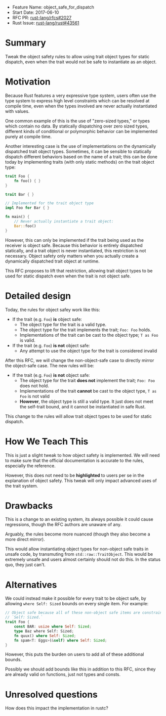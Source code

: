 - Feature Name: object_safe_for_dispatch
- Start Date: 2017-06-10
- RFC PR: [rust-lang/rfcs#2027](https://github.com/rust-lang/rfcs/pull/2027)
- Rust Issue: [rust-lang/rust#43561](https://github.com/rust-lang/rust/issues/43561)

# Summary
[summary]: #summary

Tweak the object safety rules to allow using trait object types for static
dispatch, even when the trait would not be safe to instantiate as an object.

# Motivation
[motivation]: #motivation

Because Rust features a very expressive type system, users often use the type
system to express high level constraints which can be resolved at compile time,
even when the types involved are never actually instantiated with values.

One common example of this is the use of "zero-sized types," or types which
contain no data. By statically dispatching over zero sized types, different
kinds of conditional or polymorphic behavior can be implemented purely at
compile time.

Another interesting case is the use of implementations on the dynamically
dispatched trait object types. Sometimes, it can be sensible to statically
dispatch different behaviors based on the name of a trait; this can be done
today by implementing traits (with only static methods) on the trait object
type:

```rust
trait Foo {
    fn foo() { }
}

trait Bar { }

// Implemented for the trait object type
impl Foo for Bar { }

fn main() {
    // Never actually instantiate a trait object:
    Bar::foo()
}
```

However, this can only be implemented if the trait being used as the receiver
is object safe. Because this behavior is entirely dispatched statically, and a
trait object is never instantiated, this restriction is not necessary. Object
safety only matters when you actually create a dynamically dispatched trait
object at runtime.

This RFC proposes to lift that restriction, allowing trait object types to be
used for static dispatch even when the trait is not object safe.

# Detailed design
[design]: #detailed-design

Today, the rules for object safey work like this:

* If the trait (e.g. `Foo`) **is** object safe:
    - The object type for the trait is a valid type.
    - The object type for the trait implements the trait; `Foo: Foo` holds.
    - Implementations of the trait can be cast to the object type; `T as Foo`
    is valid.
* If the trait (e.g. `Foo`) **is not** object safe:
    - Any attempt to use the object type for the trait is considered invalid

After this RFC, we will change the non-object-safe case to directly mirror the
object-safe case. The new rules will be:

* If the trait (e.g. `Foo`) **is not** object safe:
    - The object type for the trait **does not** implement the trait;
    `Foo: Foo` does not hold.
    - Implementations of the trait **cannot** be cast to the object type,
    `T as Foo` is not valid
    - **However**, the object type is still a valid type. It just does not meet
    the self-trait bound, and it cannot be instantiated in safe Rust.

This change to the rules will allow trait object types to be used for static
dispatch.

# How We Teach This
[how-we-teach-this]: #how-we-teach-this

This is just a slight tweak to how object safety is implemented. We will need
to make sure that the official documentation is accurate to the rules,
especially the reference.

However, this does not need to be **highlighted** to users per se in the
explanation of object safety. This tweak will only impact advanced uses of the
trait system.

# Drawbacks
[drawbacks]: #drawbacks

This is a change to an existing system, its always possible it could cause
regressions, though the RFC authors are unaware of any.

Arguably, the rules become more nuanced (though they also become a more direct
mirror).

This would allow instantiating object types for non-object safe traits in
unsafe code, by transmuting from `std::raw::TraitObject`. This would be
extremely unsafe and users almost certainly should not do this. In the status
quo, they just can't.

# Alternatives
[alternatives]: #alternatives

We could instead make it possible for every trait to be object safe, by
allowing `where Self: Sized` bounds on every single item. For example:

```rust
// Object safe because all of these non-object safe items are constrained
// `Self: Sized.`
trait Foo {
    const BAR: usize where Self: Sized;
    type Baz where Self: Sized;
    fn quux() where Self: Sized;
    fn spam<T: Eggs>(&self) where Self: Sized;
}
```

However, this puts the burden on users to add all of these additional bounds.

Possibly we should add bounds like this in addition to this RFC, since they
are already valid on functions, just not types and consts.

# Unresolved questions
[unresolved]: #unresolved-questions

How does this impact the implementation in rustc?
